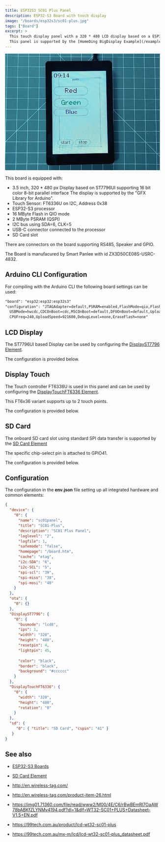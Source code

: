 ```yaml
---
title: ESP32S3 SC01 Plus Panel
description: ESP32-S3 Board with touch display
image: "/boards/esp32s3/sc01-plus.jpg"
tags: ["Board"]
excerpt: >
  This touch display panel with a 320 * 480 LCD display based on a ESP32-S3 processor.
  This panel is supported by the [HomeDing BigDisplay Example](/examples/display.md).
---
```


![sc01-plus.jpg](/boards/esp32s3/sc01-plus.jpg "w600")

This board is equipped with:

* 3.5 inch, 320 * 480 px Display based on ST7796UI supporting 16 bit color 8-bit parallel interface
  The display is supported by the "GFX Library for Arduino".
* Touch Sensor: FT6336U on I2C, Address 0x38
* ESP32-S3 processor
* 16 MByte Flash in QIO mode
* 2 MByte PSRAM (QSPI)
* I2C bus using SDA=6, CLK=5
* USB-C connector connected to the processor
* SD Card slot

There are connectors on the board supporting RS485, Speaker and GPIO.

The Board is manufacured by Smart Panlee with id ZX3D50CE08S-USRC-4832.


## Arduino CLI Configuration

For compiling with the Arduino CLI the following board settings can be used:

```txt
"board": "esp32:esp32:esp32s3"
"configuration": "JTAGAdapter=default,PSRAM=enabled,FlashMode=qio,FlashSize=16M,LoopCore=1,EventsCore=1,
  USBMode=hwcdc,CDCOnBoot=cdc,MSCOnBoot=default,DFUOnBoot=default,UploadMode=default,PartitionScheme=fatflash,
  CPUFreq=240,UploadSpeed=921600,DebugLevel=none,EraseFlash=none"
```

## LCD Display

The ST7796UI based Display can be used by configuring the [DisplayST7796 Element](/elements/display/st7796.md).

The configuration is provided below.


## Display Touch

The Touch controller FT6336U is used in this panel and can be used by configuring the
[DisplayTouchFT6336 Element](/elements/display/touchft6336.md).

This FT6x36 variant supports up to 2 touch points.

The configuration is provided below.


## SD Card

The onboard SD card slot using standard SPI data transfer is supported by the
[SD Card Element](/elements/sd.md)

The specific chip-select pin is attached to GPIO41.

The configuration is provided below.


## Configuration

The configuration in the **env.json** file setting up all integrated hardware and common elements:

``` json
{
  "device": {
    "0": {
      "name": "sc01panel",
      "title": "SC01-Plus",
      "description": "SC01 Plus Panel",
      "loglevel": "2",
      "logfile": 1,
      "safemode": "false",
      "homepage": "/board.htm",
      "cache": "etag",
      "i2c-SDA": "6",
      "i2c-SCL": "5",
      "spi-scl": "39",
      "spi-miso": "38",
      "spi-mosi": "40"
    }
  },
  "ota": {
    "0": {}
  },
  "DisplayST7796": {
    "0": {
      "busmode": "lcd8",
      "ips": 1,
      "width": "320",
      "height": "480",
      "resetpin": 4,
      "lightpin": 45,

      "color": "black",
      "border": "black",
      "background": "#cccccc"
    }
  },
  "DisplayTouchFT6336": {
    "0": {
      "width": "320",
      "height": "480",
      "rotation": "0"
    }
  },
  "sd": {
     "0": { "title": "SD Card", "cspin": "41" }
   }
}
```


## See also

* [ESP32-S3 Boards](index.md)
* [SD Card Element](../../elements/sd.md)

* <http://en.wireless-tag.com/>
* <http://en.wireless-tag.com/product-item-26.html>
* <https://img01.71360.com/file/read/www2/M00/4E/C6/rBwBEmRl7OaAW78bABKfZLYNMv4194.pdf?dl=1&dlf=WT32-SC01+PLUS+Datasheet-V1.5+EN.pdf>

* <https://99tech.com.au/product/lcd-wt32-sc01-plus>
* <https://99tech.com.au/mx-m/lcd/lcd-wt32-sc01-plus_datasheet.pdf>

